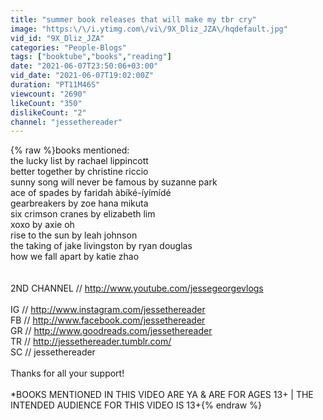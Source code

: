 ```yaml
---
title: "summer book releases that will make my tbr cry"
image: "https:\/\/i.ytimg.com\/vi\/9X_Dliz_JZA\/hqdefault.jpg"
vid_id: "9X_Dliz_JZA"
categories: "People-Blogs"
tags: ["booktube","books","reading"]
date: "2021-06-07T23:50:06+03:00"
vid_date: "2021-06-07T19:02:00Z"
duration: "PT11M46S"
viewcount: "2690"
likeCount: "350"
dislikeCount: "2"
channel: "jessethereader"
---
```

{% raw %}books mentioned: <br />the lucky list by rachael lippincott<br />better together by christine riccio <br />sunny song will never be famous by suzanne park <br />ace of spades by faridah àbíké-íyímídé<br />gearbreakers by zoe hana mikuta <br />six crimson cranes by elizabeth lim <br />xoxo by axie oh <br />rise to the sun by leah johnson <br />the taking of jake livingston by ryan douglas <br />how we fall apart by katie zhao <br /><br /><br />2ND CHANNEL // <a rel="nofollow" target="blank" href="http://www.youtube.com/jessegeorgevlogs">http://www.youtube.com/jessegeorgevlogs</a><br /><br />IG // <a rel="nofollow" target="blank" href="http://www.instagram.com/jessethereader">http://www.instagram.com/jessethereader</a><br />FB // <a rel="nofollow" target="blank" href="http://www.facebook.com/jessethereader">http://www.facebook.com/jessethereader</a><br />GR // <a rel="nofollow" target="blank" href="http://www.goodreads.com/jessethereader">http://www.goodreads.com/jessethereader</a><br />TR // <a rel="nofollow" target="blank" href="http://jessethereader.tumblr.com/">http://jessethereader.tumblr.com/</a><br />SC // jessethereader<br /><br />Thanks for all your support!<br /><br />*BOOKS MENTIONED IN THIS VIDEO ARE YA &amp; ARE FOR AGES 13+ | THE INTENDED AUDIENCE FOR THIS VIDEO IS 13+{% endraw %}
